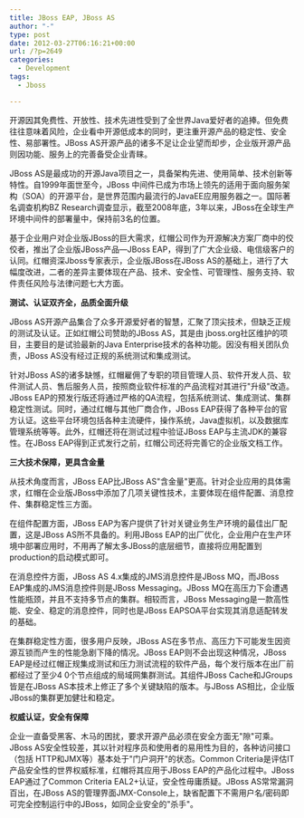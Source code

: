 ```yaml
---
title: JBoss EAP, JBoss AS
author: "-"
type: post
date: 2012-03-27T06:16:21+00:00
url: /?p=2649
categories:
  - Development
tags:
  - Jboss

---
```

开源因其免费性、开放性、技术先进性受到了全世界Java爱好者的追捧。但免费往往意味着风险，企业看中开源低成本的同时，更注重开源产品的稳定性、安全性、易部署性。JBoss AS开源产品的诸多不足让企业望而却步，企业版开源产品则因功能、服务上的完善备受企业青睐。

JBoss AS是最成功的开源Java项目之一，具备架构先进、使用简单、技术创新等特性。自1999年面世至今，JBoss 中间件已成为市场上领先的适用于面向服务架构（SOA）的开源平台，是世界范围内最流行的JavaEE应用服务器之一。国际著名调查机构BZ Research调查显示，截至2008年底，3年以来，JBoss在全球生产环境中间件的部署量中，保持前3名的位置。

基于企业用户对企业版JBoss的巨大需求，红帽公司作为开源解决方案厂商中的佼佼者，推出了企业版JBoss产品—JBoss EAP，得到了广大企业级、电信级客户的认同。红帽资深Jboss专家表示，企业版JBoss在JBoss AS的基础上，进行了大幅度改进，二者的差异主要体现在产品、技术、安全性、可管理性、服务支持、软件责任风险与法律问题七大方面。

**测试、认证双齐全，品质全面升级**

JBoss AS开源产品集合了众多开源爱好者的智慧，汇聚了顶尖技术，但缺乏正规的测试及认证。正如红帽公司赞助的JBoss AS，其是由 jboss.org社区维护的项目，主要目的是试验最新的Java Enterprise技术的各种功能。因没有相关团队负责，JBoss AS没有经过正规的系统测试和集成测试。

针对JBoss AS的诸多缺憾，红帽雇佣了专职的项目管理人员、软件开发人员、软件测试人员、售后服务人员，按照商业软件标准的产品流程对其进行"升级"改造。JBoss EAP的预发行版还将通过严格的QA流程，包括系统测试、集成测试、集群稳定性测试。同时，通过红帽与其他厂商合作，JBoss EAP获得了各种平台的官方认证。这些平台环境包括各种主流硬件，操作系统，Java虚拟机，以及数据库管理系统等等。此外，红帽还将在测试过程中验证JBoss EAP与主流JDK的兼容性。在JBoss EAP得到正式发行之前，红帽公司还将完善它的企业版文档工作。

**三大技术保障，更具含金量**

从技术角度而言，JBoss EAP比JBoss AS"含金量"更高。针对企业应用的具体需求，红帽在企业版JBoss中添加了几项关键性技术，主要体现在组件配置、消息控件、集群稳定性三方面。

在组件配置方面，JBoss EAP为客户提供了针对关键业务生产环境的最佳出厂配置，这是JBoss AS所不具备的。利用JBoss EAP的出厂优化，企业用户在生产环境中部署应用时，不用再了解太多JBoss的底层细节，直接将应用配置到production的启动模式即可。

在消息控件方面，JBoss AS 4.x集成的JMS消息控件是JBoss MQ，而JBoss EAP集成的JMS消息控件则是JBoss Messaging。JBoss MQ在高压力下会遭遇性能瓶颈，并且不支持多节点的集群。相较而言，JBoss Messaging是一款高性能、安全、稳定的消息控件，同时也是JBoss EAPSOA平台实现其消息适配转发的基础。

在集群稳定性方面，很多用户反映，JBoss AS在多节点、高压力下可能发生因资源互锁而产生的性能急剧下降的情况。JBoss EAP则不会出现这种情况，JBoss EAP是经过红帽正规集成测试和压力测试流程的软件产品，每个发行版本在出厂前都经过了至少4 0个节点组成的局域网集群测试。其组件JBoss Cache和JGroups皆是在JBoss AS本技术上修正了多个关键缺陷的版本。与JBoss AS相比，企业版JBoss的集群更加健壮和稳定。

**权威认证，安全有保障**

企业一直备受黑客、木马的困扰，要求开源产品必须在安全方面无"隙"可乘。JBoss AS安全性较差，其以针对程序员和使用者的易用性为目的，各种访问接口（包括 HTTP和JMX等）基本处于"门户洞开"的状态。Common Criteria是评估IT产品安全性的世界权威标准，红帽将其应用于JBoss EAP的产品化过程中。JBoss EAP通过了Common Criteria EAL2+认证，安全性毋庸质疑。JBoss AS常常漏洞百出，在JBoss AS的管理界面JMX-Console上，缺省配置下不需用户名/密码即可完全控制运行中的JBoss，如同企业安全的"杀手"。